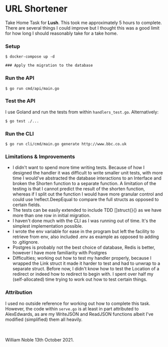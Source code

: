 # URL Shortener

Take Home Task for **Lush**.
This took me approximately 5 hours to complete. There are several things I could improve but I thought this was a good limit for how long I should reasonably take for a take home.

### Setup

```shell
$ docker-compose up -d

### Apply the migration to the database
```

### Run the API

```shell
$ go run cmd/api/main.go
```

### Test the API

I use Goland and run the tests from within `handlers_test.go`. Alternatively:

```shell
$ go test ./...
```

### Run the CLI

```shell
$ go run cli/cmd/main.go generate http://www.bbc.co.uk
```

### Limitations & Improvements

- I didn't want to spend more time writing tests. Because of how I designed the handler it was
  difficult to write smaller unit tests, with more time I would've abstracted the database interactions to an Interface
  and broken the Shorten function to a separate function. A limitation of the testing is that I cannot predict the
  result of the shorten function, whereas if I split out the function I would have more granular control and could use
  !reflect.DeepEqual to compare the full structs as opposed to certain fields.
- The tests can be easily extended to include TDD []struct{}{} as we have more than one row in initial migration.
- I haven't done much with the CLI as I was running out of time. It's the simplest implementation possible.
- I wrote the env variable for ease in the program but left the facility to retrieve from env, also included .env as example as opposed to adding to .gitignore.
- Postgres is probably not the best choice of database, Redis is better, however I have more familiarity with Postgres
- Difficulties; working out how to test my handler properly, because I wrapped the Link struct it made it harder to test and had to unwrap to a separate struct. Before now, I didn't know how to test the Location of a redirect or indeed how to redirect to begin with. I spent over half my (self-allocated) time trying to work out how to test certain things. 

### Attribution
I used no outside reference for working out how to complete this task. However, the code within `serve.go` is at least in part attributed to AlexEdwards, as are my WriteJSON and ReadJSON functions albeit I've modified (simplified) them all heavily.

<br/>
<br/>
William Noble 13th October 2021.